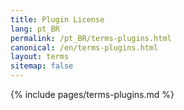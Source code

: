 ```yaml
---
title: Plugin License
lang: pt_BR
permalink: /pt_BR/terms-plugins.html
canonical: /en/terms-plugins.html
layout: terms
sitemap: false
---
```


{% include pages/terms-plugins.md %}
